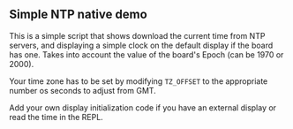## Simple NTP native demo

This is a simple script that shows download the current time from NTP servers, and displaying a simple clock on the default display if the board has one. Takes into account the value of the board's Epoch (can be 1970 or 2000). 

Your time zone has to be set by modifying `TZ_OFFSET` to the appropriate number os seconds to adjust from GMT.

Add your own display initialization code if you have an external display or read the time in the REPL.
